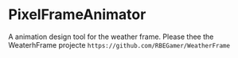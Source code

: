 # PixelFrameAnimator
A animation design tool for the weather frame.
Please thee the WeaterhFrame projecte `https://github.com/RBEGamer/WeatherFrame`

